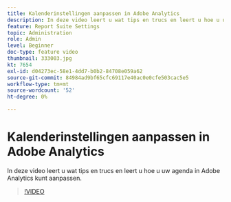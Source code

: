 ```yaml
---
title: Kalenderinstellingen aanpassen in Adobe Analytics
description: In deze video leert u wat tips en trucs en leert u hoe u uw agenda in Adobe Analytics kunt aanpassen.
feature: Report Suite Settings
topic: Administration
role: Admin
level: Beginner
doc-type: feature video
thumbnail: 333003.jpg
kt: 7654
exl-id: d04273ec-58e1-4dd7-b0b2-84708e059a62
source-git-commit: 84984ad9bf65cfc69117e40ac0e0cfe503cac5e5
workflow-type: tm+mt
source-wordcount: '52'
ht-degree: 0%

---
```


# Kalenderinstellingen aanpassen in Adobe Analytics

In deze video leert u wat tips en trucs en leert u hoe u uw agenda in Adobe Analytics kunt aanpassen.

>[!VIDEO](https://video.tv.adobe.com/v/333003/?quality=12&learn=on)
